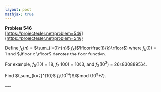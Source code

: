 ```yaml
---
layout: post
mathjax: true
---
```

**Problem 546**  
[https://projecteuler.net/problem=546](https://projecteuler.net/problem=546)

<p>Define <var>f</var><sub><var>k</var></sub>(<var>n</var>) = $\sum_{i=0}^{n}$ <var>f</var><sub><var>k</var></sub>($\lfloor\frac{i}{k}\rfloor$) where <var>f</var><sub><var>k</var></sub>(0) = 1 and $\lfloor x \rfloor$ denotes the floor function.</p>

<p>For example, <var>f</var><sub>5</sub>(10) = 18, <var>f</var><sub>7</sub>(100) = 1003, and <var>f</var><sub>2</sub>(10<sup>3</sup>) = 264830889564.</p>

<p>Find $(\sum_{k=2}^{10}$ <var>f</var><sub><var>k</var></sub>(10<sup>14</sup>)$)$ mod (10<sup>9</sup>+7).</p>
---
